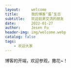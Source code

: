 ```yaml
---
layout:     welcome
title:      我的博客‘蛋’生日
subtitle:   欢迎前来交流的朋友
date:       2022-01-27
author:     Jesen Fu
header-img: img/welcome.webp
catalog: false
tags:
    - 欢迎大家
---
```


博客的开端，欢迎参观，撒花~！
